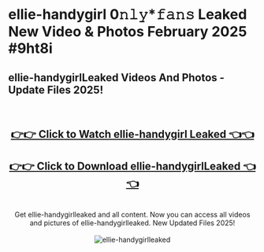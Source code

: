 # ellie-handygirl 0𝚗𝚕𝚢*𝚏𝚊𝚗𝚜 Leaked New Video & Photos February 2025 #9ht8i

<h2>ellie-handygirlLeaked Videos And Photos - Update Files 2025!</h2>
<br>
<div align="center">
<h2><a href="https://mediaupload.pro?title=ellie-handygirl&ref=11F" rel="nofollow">👉👉 Click to Watch ellie-handygirl Leaked 👈👈</a></h2>
<h2><a href="https://mediaupload.pro?title=ellie-handygirl&ref=11F" rel="nofollow">👉👉 Click to Download ellie-handygirlLeaked 👈👈</a></h2>
<br>
Get ellie-handygirlleaked and all content. Now you can access all videos and pictures of ellie-handygirlleaked. New Updated Files 2025!
<br>
<br>
<a href="https://mediaupload.pro?title=ellie-handygirl&ref=11F" rel="nofollow" data-target="animated-image.originalLink"><img src="https://i.ibb.co/Gkj2r4b/banner.png" alt="ellie-handygirlleaked" style="max-width: 100%; display: inline-block;" data-target="animated-image.originalImage"></a>
</div>
<br>

